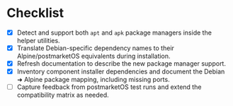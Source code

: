 # Checklist

- [x] Detect and support both `apt` and `apk` package managers inside the helper utilities.
- [x] Translate Debian-specific dependency names to their Alpine/postmarketOS equivalents during installation.
- [x] Refresh documentation to describe the new package manager support.
- [x] Inventory component installer dependencies and document the Debian ➜ Alpine package mapping, including missing ports.
- [ ] Capture feedback from postmarketOS test runs and extend the compatibility matrix as needed.
